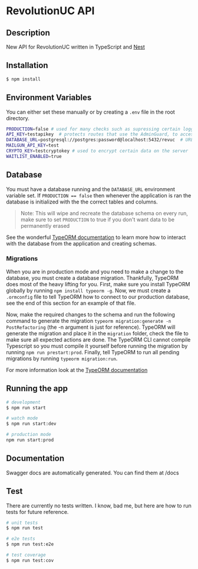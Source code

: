 # RevolutionUC API

## Description

New API for RevolutionUC written in TypeScript and [Nest](https://docs.nestjs.com/)

## Installation

```bash
$ npm install
```

## Environment Variables
You can either set these manually or by creating a `.env` file in the root directory.
```bash
PRODUCTION=false # used for many checks such as supressing certain logging and most importantly if the database should synchronize (see "Database")
API_KEY=testapikey  # protects routes that use the AdminGuard, to access these routes the `X-API-KEY` header must match this value
DATABASE_URL=postgresql://postgres:password@localhost:5432/revuc  # URL used to connect to database, this variable is automatically set when using Heroku
MAILGUN_API_KEY=test
CRYPTO_KEY=testcryptokey # used to encrypt certain data on the server
WAITLIST_ENABLED=true
```

## Database

You must have a database running and the `DATABASE_URL` environment variable set. If `PRODUCTION == false` then whenever the application is ran the database is initialized with the the correct tables and columns.

> Note: This will wipe and recreate the database schema on every run, make sure to set `PRODUCTION` to true if you don't want data to be permanently erased

See the wonderful [TypeORM documentation](http://typeorm.io/) to learn more how to interact with the database from the application and creating schemas.

### Migrations

When you are in production mode and you need to make a change to the database, you must create a database migration. Thankfully, TypeORM does most of the heavy lifting for you. First, make sure you install TypeORM globally by running `npm install typeorm -g`. Now, we must create a `.ormconfig` file to tell TypeORM how to connect to our production database, see the end of this section for an example of that file.

Now, make the required changes to the schema and run the following command to generate the migration `typeorm migration:generate -n PostRefactoring` (the -n argument is just for reference). TypeORM will generate the migration and place it in the `migration` folder, check the file to make sure all expected actions are done. The TypeORM CLI cannot compile Typescript so you must compile it yourself before running the migration by running `npm run prestart:prod`. Finally, tell TypeORM to run all pending migrations by running `typeorm migration:run`.

For more information look at the [TypeORM documentation](http://typeorm.io/#/migrations)

## Running the app

```bash
# development
$ npm run start

# watch mode
$ npm run start:dev

# production mode
npm run start:prod
```
## Documentation

Swagger docs are automatically generated. You can find them at /docs

## Test
There are currently no tests written. I know, bad me, but here are how to run tests for future reference.

```bash
# unit tests
$ npm run test

# e2e tests
$ npm run test:e2e

# test coverage
$ npm run test:cov
```

